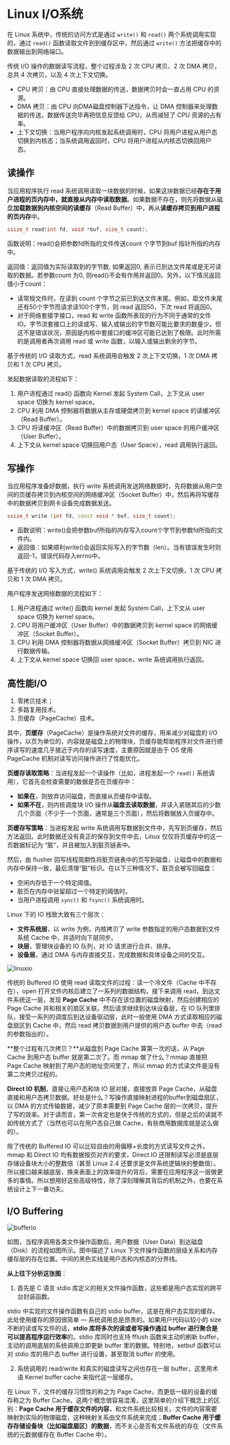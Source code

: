 # Linux I/O系统

在 Linux 系统中，传统的访问方式是通过 `write()` 和 `read()` 两个系统调用实现的，通过 `read()` 函数读取文件到到缓存区中，然后通过 `write()` 方法把缓存中的数据输出到网络端口。

传统 I/O 操作的数据读写流程，整个过程涉及 2 次 CPU 拷贝、2 次 DMA 拷贝，总共 4 次拷贝，以及 4 次上下文切换。

- CPU 拷贝：由 CPU 直接处理数据的传送，数据拷贝时会一直占用 CPU 的资源。
- DMA 拷贝：由 CPU 向DMA磁盘控制器下达指令，让 DMA 控制器来处理数据的传送，数据传送完毕再把信息反馈给 CPU，从而减轻了 CPU 资源的占有率。
- 上下文切换：当用户程序向内核发起系统调用时，CPU 将用户进程从用户态切换到内核态；当系统调用返回时，CPU 将用户进程从内核态切换回用户态。

## 读操作

当应用程序执行 read 系统调用读取一块数据的时候，如果这块数据已经**存在于用户进程的页内存中，就直接从内存中读取数据**。如果数据不存在，则先将数据从磁盘**加载数据到内核空间的读缓存**（Read Buffer）中，再从**读缓存拷贝到用户进程的页内存**中。

```cpp
ssize_t read(int fd, void *buf, size_t count);
```
函数说明：read()会把参数fd所指的文件传送count 个字节到buf 指针所指的内存中。

返回值：返回值为实际读取到的字节数, 如果返回0, 表示已到达文件尾或是无可读取的数据。若参数count 为0, 则read()不会有作用并返回0。另外，以下情况返回值小于count：

- 读常规文件时，在读到 count 个字节之前已到达文件末尾。例如，距文件末尾还有50个字节而请求读100个字节，则 read 返回50，下次 read 将返回0。
- 对于网络套接字接口，read 和 write 函数所表现的行为不同于通常的文件IO。字节流套接口上的读或写、输入或输出的字节数可能比要求的数量少。但这不是错误状况，原因是内核中套接口的缓冲区可能已达到了极限。此时所需的是调用者再次调用 read 或 write 函数，以输入或输出剩余的字节。 

基于传统的 I/O 读取方式，read 系统调用会触发 2 次上下文切换，1 次 DMA 拷贝和 1 次 CPU 拷贝。

发起数据读取的流程如下：

1. 用户进程通过 read() 函数向 Kernel 发起 System Call，上下文从 user space 切换为 kernel space。
2. CPU 利用 DMA 控制器将数据从主存或硬盘拷贝到 kernel space 的读缓冲区（Read Buffer）。
3. CPU 将读缓冲区（Read Buffer）中的数据拷贝到 user space 的用户缓冲区（User Buffer）。
4. 上下文从 kernel space 切换回用户态（User Space），read 调用执行返回。

## 写操作

当应用程序准备好数据，执行 write 系统调用发送网络数据时，先将数据从用户空间的页缓存拷贝到内核空间的网络缓冲区（Socket Buffer）中，然后再将写缓存中的数据拷贝到网卡设备完成数据发送。

```cpp
ssize_t write (int fd, const void * buf, size_t count); 
```

- 函数说明：write()会把参数buf所指的内存写入count个字节到参数fd所指的文件内。
- 返回值：如果顺利write()会返回实际写入的字节数（len）。当有错误发生时则返回-1，错误代码存入errno中。

基于传统的 I/O 写入方式，write() 系统调用会触发 2 次上下文切换，1 次 CPU 拷贝和 1 次 DMA 拷贝。

用户程序发送网络数据的流程如下：

1. 用户进程通过 write() 函数向 kernel 发起 System Call，上下文从 user space 切换为 kernel space。
2. CPU 将用户缓冲区（User Buffer）中的数据拷贝到 kernel space 的网络缓冲区（Socket Buffer）。
3. CPU 利用 DMA 控制器将数据从网络缓冲区（Socket Buffer）拷贝到 NIC 进行数据传输。
4. 上下文从 kernel space 切换回 user space，write 系统调用执行返回。

## 高性能I/O

1. 零拷贝技术；
2. 多路复用技术。
3. 页缓存（PageCache）技术。

其中，**页缓存**（PageCache）是操作系统对文件的缓存，用来减少对磁盘的 I/O 操作，以页为单位的，内容就是磁盘上的物理块，页缓存能帮助程序对文件进行顺序读写的速度几乎接近于内存的读写速度，主要原因就是由于 OS 使用 PageCache 机制对读写访问操作进行了性能优化。

**页缓存读取策略**：当进程发起一个读操作（比如，进程发起一个 `read()` 系统调用），它首先会检查需要的数据是否在页缓存中：

- **如果在**，则放弃访问磁盘，而直接从页缓存中读取。
- **如果不在**，则内核调度块 I/O 操作从**磁盘去读取数据**，并读入紧随其后的少数几个页面（不少于一个页面，通常是三个页面），然后将数据放入页缓存中。

**页缓存写策略**：当进程发起 write 系统调用写数据到文件中，先写到页缓存，然后方法返回。此时数据还没有真正的保存到文件中去，Linux 仅仅将页缓存中的这一页数据标记为 “脏”，并且被加入到脏页链表中。

然后，由 flusher 回写线程周期性将脏页链表中的页写到磁盘，让磁盘中的数据和内存中保持一致，最后清理“脏”标识。在以下三种情况下，脏页会被写回磁盘：

- 空闲内存低于一个特定阈值。
- 脏页在内存中驻留超过一个特定的阈值时。
- 当用户进程调用 `sync()` 和 `fsync()` 系统调用时。

Linux 下的 IO 栈致大致有三个层次：

- **文件系统层**，以 write 为例，内核拷贝了 write 参数指定的用户态数据到文件系统 Cache 中，并适时向下层同步。
- **块层**，管理块设备的 IO 队列，对 IO 请求进行合并、排序。
- **设备层**，通过 DMA 与内存直接交互，完成数据和具体设备之间的交互。

![linuxio](linuxio.jpg)

传统的 Buffered IO 使用 read 读取文件的过程：读一个冷文件（Cache 中不存在），open 打开文件内核后建立了一系列的数据结构，接下来调用 read，到达文件系统这一层，发现 **Page Cache** 中不存在该位置的磁盘映射，然后创建相应的 Page Cache 并和相关的扇区关联。然后请求继续到达块设备层，在 IO 队列里排队，接受一系列的调度后到达设备驱动层，此时一般使用 DMA 方式读取相应的磁盘扇区到 Cache 中，然后 read 拷贝数据到用户提供的用户态 buffer 中去（read 的参数指出的）。

**整个过程有几次拷贝？**从磁盘到 Page Cache 算第一次的话，从 Page Cache 到用户态 buffer 就是第二次了。而 mmap 做了什么？mmap 直接把 Page Cache 映射到了用户态的地址空间里了，所以 mmap 的方式读文件是没有第二次拷贝过程的。

**Direct IO 机制**，直接让用户态和块 IO 层对接，直接放弃 Page Cache，从磁盘直接和用户态拷贝数据。好处是什么？写操作直接映射进程的buffer到磁盘扇区，以 DMA 的方式传输数据，减少了原本需要到 Page Cache 层的一次拷贝，提升了写的效率。对于读而言，第一次肯定也是快于传统的方式的，但是之后的读就不如传统方式了（当然也可以在用户态自己做 Cache，有些商用数据库就是这么做的）。

除了传统的 Buffered IO 可以比较自由的用偏移+长度的方式读写文件之外，mmap 和 Direct IO 均有数据按页对齐的要求，Direct IO 还限制读写必须是底层存储设备块大小的整数倍（甚至 Linux 2.4 还要求是文件系统逻辑块的整数倍）。所以接口越来越底层，换来表面上的效率提升的背后，需要在应用程序这一层做更多的事情。所以想用好这些高级特性，除了深刻理解其背后的机制之外，也要在系统设计上下一番功夫。

## I/O Buffering

![bufferio](bufferio.jpg)

如图，当程序调用各类文件操作函数后，用户数据（User Data）到达磁盘（Disk）的流程如图所示。图中描述了 Linux 下文件操作函数的层级关系和内存缓存层的存在位置。中间的黑色实线是用户态和内核态的分界线。

**从上往下分析这张图**：

1. 首先是 C 语言 stdio 库定义的相关文件操作函数，这些都是用户态实现的跨平台封装函数。

stdio 中实现的文件操作函数有自己的 stdio buffer，这是在用户态实现的缓存。此处使用缓存的原因很简单 — 系统调用总是昂贵的。如果用户代码以较小的 size 不断的读或写文件的话，**stdio 库将多次的读或者写操作通过 buffer 进行聚合是可以提高程序运行效率**的。stdio 库同时也支持 fflush 函数来主动的刷新 buffer，主动的调用底层的系统调用立即更新 buffer 里的数据。特别地，setbuf 函数可以对 stdio 库的用户态 buffer 进行设置，甚至取消 buffer 的使用。

2. 系统调用的 read/write 和真实的磁盘读写之间也存在一层 buffer，这里用术语 Kernel buffer cache 来指代这一层缓存。

在 Linux 下，文件的缓存习惯性的称之为 Page Cache，而更低一级的设备的缓存称之为 Buffer Cache。这两个概念很容易混淆，这里简单的介绍下概念上的区别：**Page Cache 用于缓存文件的内容**，和文件系统比较相关。文件的内容需要映射到实际的物理磁盘，这种映射关系由文件系统来完成；**Buffer Cache 用于缓存存储设备块（比如磁盘扇区）的数据**，而不关心是否有文件系统的存在（文件系统的元数据缓存在 Buffer Cache 中）。

